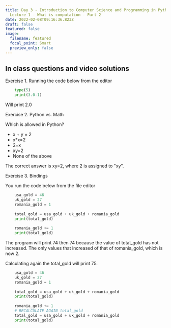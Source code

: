 ```yaml
---
title: Day 3 - Introduction to Computer Science and Programming in Python -
  Lecture 1 - What is computation - Part 2
date: 2022-02-08T09:16:36.823Z
draft: false
featured: false
image:
  filename: featured
  focal_point: Smart
  preview_only: false
---
```

## In class questions and video solutions



Exercise 1. Running the code below from the editor

```python
    type(5)
    print(3.0-1)
```

Will print 2.0

Exercise 2. Python vs. Math 

Which is allowed in Python?

* x + y = 2
* x*x=2
* 2=x
* xy=2
* None of the above

The correct answer is xy=2, where 2 is assigned to "xy".

Exercise 3. Bindings

You run the code below from the file editor

```python
    usa_gold = 46
    uk_gold = 27
    romania_gold = 1
    
    total_gold = usa_gold + uk_gold + romania_gold
    print(total_gold)
    
    romania_gold += 1
    print(total_gold)
```

The program will print 74 then 74 because the value of total_gold has not increased. The only values that increased of that of romania_gold, which is now 2. 

Calculating again the total_gold will print 75.

```python
    usa_gold = 46
    uk_gold = 27
    romania_gold = 1
    
    total_gold = usa_gold + uk_gold + romania_gold
    print(total_gold)
    
    romania_gold += 1
    # RECALCULATE AGAIN total_gold
    total_gold = usa_gold + uk_gold + romania_gold
    print(total_gold)
```